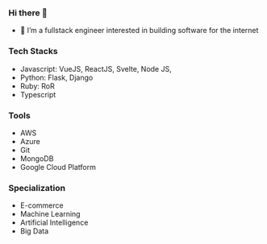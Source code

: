 ### Hi there 👋


- 🔭 I’m a fullstack engineer interested in building software for the internet

### Tech Stacks

- Javascript: VueJS, ReactJS, Svelte, Node JS,
- Python: Flask, Django
- Ruby: RoR
- Typescript

### Tools
 
 
 - AWS
 - Azure
 - Git
 - MongoDB
 - Google Cloud Platform


### Specialization
 
 - E-commerce
 - Machine Learning
 - Artificial Intelligence
 - Big Data
